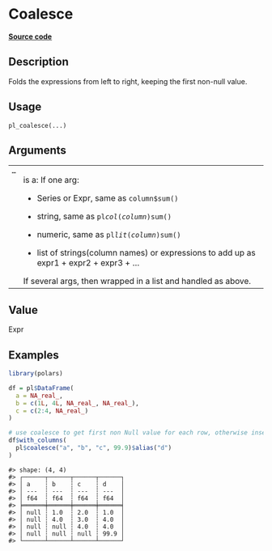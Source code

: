 

# Coalesce

[**Source code**](https://github.com/pola-rs/r-polars/tree/main/R/functions__lazy.R#L511)

## Description

Folds the expressions from left to right, keeping the first non-null
value.

## Usage

<pre><code class='language-R'>pl_coalesce(...)
</code></pre>

## Arguments

<table>
<tr>
<td style="white-space: nowrap; font-family: monospace; vertical-align: top">
<code id="...">…</code>
</td>
<td>

is a: If one arg:

<ul>
<li>

Series or Expr, same as <code>column$sum()</code>

</li>
<li>

string, same as <code>pl$col(column)$sum()</code>

</li>
<li>

numeric, same as <code>pl$lit(column)$sum()</code>

</li>
<li>

list of strings(column names) or expressions to add up as expr1 +
expr2 + expr3 + …

</li>
</ul>
If several args, then wrapped in a list and handled as above.
</td>
</tr>
</table>

## Value

Expr

## Examples

``` r
library(polars)

df = pl$DataFrame(
  a = NA_real_,
  b = c(1L, 4L, NA_real_, NA_real_),
  c = c(2:4, NA_real_)
)

# use coalesce to get first non Null value for each row, otherwise insert 99.9
df$with_columns(
  pl$coalesce("a", "b", "c", 99.9)$alias("d")
)
```

    #> shape: (4, 4)
    #> ┌──────┬──────┬──────┬──────┐
    #> │ a    ┆ b    ┆ c    ┆ d    │
    #> │ ---  ┆ ---  ┆ ---  ┆ ---  │
    #> │ f64  ┆ f64  ┆ f64  ┆ f64  │
    #> ╞══════╪══════╪══════╪══════╡
    #> │ null ┆ 1.0  ┆ 2.0  ┆ 1.0  │
    #> │ null ┆ 4.0  ┆ 3.0  ┆ 4.0  │
    #> │ null ┆ null ┆ 4.0  ┆ 4.0  │
    #> │ null ┆ null ┆ null ┆ 99.9 │
    #> └──────┴──────┴──────┴──────┘

